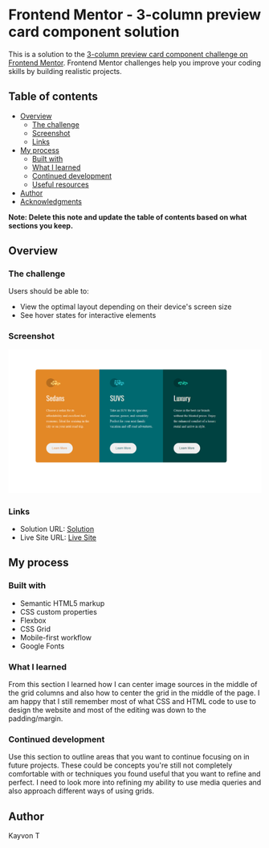 # Frontend Mentor - 3-column preview card component solution

This is a solution to the [3-column preview card component challenge on Frontend Mentor](https://www.frontendmentor.io/challenges/3column-preview-card-component-pH92eAR2-). Frontend Mentor challenges help you improve your coding skills by building realistic projects. 

## Table of contents

- [Overview](#overview)
  - [The challenge](#the-challenge)
  - [Screenshot](#screenshot)
  - [Links](#links)
- [My process](#my-process)
  - [Built with](#built-with)
  - [What I learned](#what-i-learned)
  - [Continued development](#continued-development)
  - [Useful resources](#useful-resources)
- [Author](#author)
- [Acknowledgments](#acknowledgments)

**Note: Delete this note and update the table of contents based on what sections you keep.**

## Overview

### The challenge

Users should be able to:

- View the optimal layout depending on their device's screen size
- See hover states for interactive elements

### Screenshot

![The Final Product](Final.PNG)


### Links

- Solution URL: [Solution](https://github.com/tahinia/3_column)
- Live Site URL: [Live Site](https://tahinia.github.io/3_column/.)

## My process

### Built with

- Semantic HTML5 markup
- CSS custom properties
- Flexbox
- CSS Grid
- Mobile-first workflow
- Google Fonts


### What I learned

From this section I learned how I can center image sources in the middle of the grid columns and also how to center the grid in the middle of the page.
I am happy that I still remember most of what CSS and HTML code to use to design the website and most of the editing was down to the padding/margin.

### Continued development

Use this section to outline areas that you want to continue focusing on in future projects. These could be concepts you're still not completely comfortable with or techniques you found useful that you want to refine and perfect.
I need to look more into refining my ability to use media queries and also approach different ways of using grids.


## Author
Kayvon T


